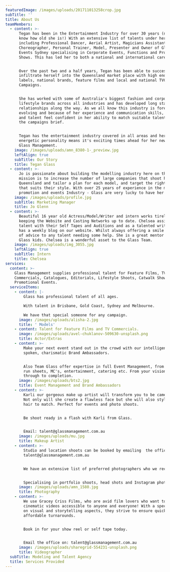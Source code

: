 ```yaml
---
featuredImage: /images/uploads/201711013258crop.jpg
subTitle: ''
title: About Us
teamMembers:
  - content: >-
      Tegan has been in the Entertainment Industry for over 30 years (now you
      know how old she is!) With an extensive list of talents under her belt
      including Professional Dancer, Aerial Artist, Magicians Assistant,
      Choreographer, Personal Trainer, Model, Presenter and Owner of Glasshouse
      Events Sydney specialising in Corporate Events, Functions and Producing
      Shows. This has led her to both a national and international career path.


      Over the past two and a half years, Tegan has been able to successfully
      infiltrate herself into the Queensland market place with high end fashion
      labels, national brands, feature films and local and national TVC
      Campaigns.


      She has worked with some of Australia's biggest fashion and corporate
      lifestyle brands across all industries and has developed long standing
      relationships along the way. As we all know this industry is forever
      evolving and because of her experience and communication skills, clients
      and talent feel confident in her ability to match suitable talent to fit
      the campaigns brief.


      Tegan has the entertainment industry covered in all areas and her can-do
      energetic personality means it's exciting times ahead for her new chapter:
      Glass Management.
    image: /images/uploads/amn_8380-1-_preview.jpg
    leftAlign: true
    subTitle: Our Story
    title: Tegan Glass
  - content: >-
      Jo is passionate about building the modelling industry here on the GC. Her
      mission is to increase the number of large companies that shoot here in
      Queensland and tailor a plan for each model, and target the right brand
      that suits their style. With over 25 years of experience in the marketing,
      promotion and events Industry - Glass are very lucky to have her on board!
    image: /images/uploads/profile.jpg
    subTitle: Marketing Manager
    title: Jo Glenn
  - content: >-
      Beautiful 16 year old Actress/Model/Writer and intern works tirelessly at
      keeping the Website and Casting Networks up to date. Chelsea assists our
      talent with their Self Tapes and Auditions and as a talented writer she
      has a weekly blog on our website. Whilst always offering a smile and words
      of advice to any talent needing some help. She is a great mentor to the
      Glass kids. Chelsea is a wonderful asset to the Glass Team.
    image: /images/uploads/img_3055.jpg
    leftAlign: true
    subTitle: Intern
    title: Chelsea
services:
  content: >-
    Glass Management supplies professional talent for Feature Films, TV
    Commercials, Catalogues, Editorials, Lifestyle Shoots, Catwalk Shows and
    Promotional Events.
  serviceItems:
    - content: |-
        Glass has professional talent of all ages.

        With talent in Brisbane, Gold Coast, Sydney and Melbourne.

        We have that special someone for any campaign.
      image: /images/uploads/alisha-2.jpg
      title: ' Models'
    - content: Talent for Feature Films and TV Commercials.
      image: /images/uploads/avel-chuklanov-509630-unsplash.png
      title: Actor/Extras
    - content: >-
        Make your next event stand out in the crowd with our intelligent, well
        spoken, charismatic Brand Ambassadors.


        Also Team Glass offer expertise in full Event Management, from theming,
        run sheets, MC's, entertainment, catering etc. From your vision right
        through to completion.
      image: /images/uploads/bts2.jpg
      title: Event Management and Brand Ambassadors
    - content: >-
        Karli our gorgeous make up artist will transform you to be camera ready.
        Not only will she create a flawless face but she will also style your
        hair to match. Perfect for events and photo shoots.


        Be shoot ready in a flash with Karli from Glass.


        Email: talent@glassmanagement.com.au
      image: /images/uploads/mu.jpg
      title: Makeup Artist
    - content: >-
        Studio and location shoots can be booked by emailing  the office
        talent@glassmanagement.com.au


        We have an extensive list of preferred photographers who we recommend.


        Specialising in portfolio shoots, head shots and Instagram photos.
      image: /images/uploads/amn_1580.jpg
      title: Photography
    - content: >-
        We use Gracey Criss Films, who are avid film lovers who want to create
        cinematic videos accessible to anyone and everyone! With a special focus
        on visual and storytelling aspects, they strive to ensure quick and
        affordable turnarounds.


        Book in for your show reel or self tape today.


        Email the office on: talent@glassmanagement.com.au
      image: /images/uploads/sharegrid-554231-unsplash.png
      title: Videographer
  subTitle: Modeling and Talent Agency
  title: Services Provided
---
```


